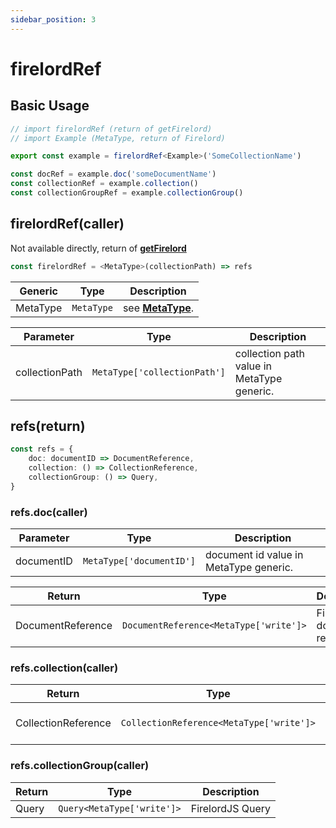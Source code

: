 ```yaml
---
sidebar_position: 3
---
```


# firelordRef

## Basic Usage

```ts
// import firelordRef (return of getFirelord)
// import Example (MetaType, return of Firelord)

export const example = firelordRef<Example>('SomeCollectionName')

const docRef = example.doc('someDocumentName')
const collectionRef = example.collection()
const collectionGroupRef = example.collectionGroup()
```

## firelordRef(caller)

Not available directly, return of **[getFirelord](../defineYourType/getFirelord)**

```ts
const firelordRef = <MetaType>(collectionPath) => refs
```

| Generic  | Type       | Description                                                    |
| -------- | ---------- | -------------------------------------------------------------- |
| MetaType | `MetaType` | see **[MetaType](../defineYourType/firelord#metatypereturn)**. |

| Parameter      | Type                         | Description                                |
| -------------- | ---------------------------- | ------------------------------------------ |
| collectionPath | `MetaType['collectionPath']` | collection path value in MetaType generic. |

## refs(return)

```ts
const refs = {
	doc: documentID => DocumentReference,
	collection: () => CollectionReference,
	collectionGroup: () => Query,
}
```

### refs.doc(caller)

| Parameter  | Type                     | Description                            |
| ---------- | ------------------------ | -------------------------------------- |
| documentID | `MetaType['documentID']` | document id value in MetaType generic. |

| Return            | Type                                   | Description                   |
| ----------------- | -------------------------------------- | ----------------------------- |
| DocumentReference | `DocumentReference<MetaType['write']>` | FirelordJS document reference |

### refs.collection(caller)

| Return              | Type                                     | Description                     |
| ------------------- | ---------------------------------------- | ------------------------------- |
| CollectionReference | `CollectionReference<MetaType['write']>` | FirelordJS collection reference |

### refs.collectionGroup(caller)

| Return | Type                       | Description      |
| ------ | -------------------------- | ---------------- |
| Query  | `Query<MetaType['write']>` | FirelordJS Query |
